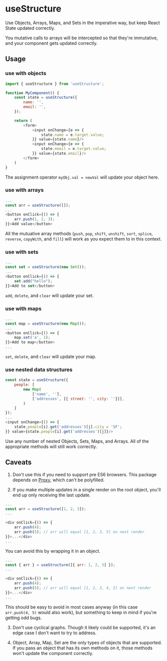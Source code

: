 # useStructure

Use Objects, Arrays, Maps, and Sets in the imperative way, but keep React State updated correctly.

You mutative calls to arrays will be intercepted so that they're immutative, and your component gets updated correctly.

## Usage

### use with objects
```javascript
import { useStructure } from 'useStructure';

function MyComponent() {
    const state = useStructure({
        name: '',
        email: '',
    });

    return (
        <form>
            <input onChange={e => {
                state.name = e.target.value;
            }} value={state.name}/>
            <input onChange={e => {
                state.email = e.target.value;
            }} value={state.email}/>
        </form>
    )
}
```

The assignment operator `myObj.val = newVal` will update your object here.

### use with arrays
```javascript
...
const arr = useStructure([]);
...
<button onClick={() => {
    arr.push(1, 2, 3);
}}>Add value</button>
```

All the mutuative array methods (`push`, `pop`, `shift`, `unshift`, `sort`, `splice`, `reverse`, `copyWith`, and `fill`) will work as you expect them to in this context.

### use with sets
```javascript
...
const set = useStructure(new Set());
...
<button onClick={() => {
    set.add("hello");
}}>Add to set</button>
```

`add`, `delete`, and `clear` will update your set.

### use with maps
```javascript
...
const map = useStructure(new Map());
...
<button onClick={() => {
    map.set('a', 1);
}}>Add to map</button>
...
```

`set`, `delete`, and `clear` will update your map.

### use nested data structures
```javascript
const state = useStructure({
    people: [
        new Map(
            ['name', ''],
            ['addresses', [{ street: '', city: ''}]],
        )
    ]
});
...
<input onChange={() => {
    state.people[i].get('addresses')[j].city = 'SF';
}} value={state.people[i].get('addresses')[j]}/>
```

Use any number of nested Objects, Sets, Maps, and Arrays. All of the appropriate methods will still work correctly.

## Caveats
1. Don't use this if you need to support pre ES6 browsers. This package depends on [Proxy](https://developer.mozilla.org/en-US/docs/Web/JavaScript/Reference/Global_Objects/Proxy), which can't be polyfilled.

2. If you make multiple updates in a single render on the root object, you'll end up only receiving the last update.

```javascript
...
const arr = useStructure([1, 2, 3]);
...

<div onClick={() => {
    arr.push(4);
    arr.push(5); // arr will equal [1, 2, 3, 5] on next render
}}>...</div>
...
```

You can avoid this by wrapping it in an object.

```javascript
...
const { arr } = useStructure([{ arr: 1, 2, 3] });
...

<div onClick={() => {
    arr.push(4);
    arr.push(5); // arr will equal [1, 2, 3, 4, 5] on next render
}}>...</div>
...
```

This should be easy to avoid in most cases anyway (in this case `arr.push(4, 5)` would also work), but something to keep in mind if you're getting odd bugs.

3. Don't use cyclical graphs. Though it likely could be supported, it's an edge case I don't want to try to address.

4. Object, Array, Map, Set are the only types of objects that are supported. If you pass an object that has its own methods on it, those methods won't update the component correctly.